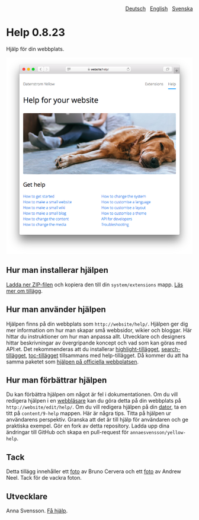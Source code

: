 <p align="right"><a href="README-de.md">Deutsch</a> &nbsp; <a href="README.md">English</a> &nbsp; <a href="README-sv.md">Svenska</a></p>

# Help 0.8.23

Hjälp för din webbplats.

<p align="center"><img src="help-screenshot.png?raw=true" alt="Skärmdump"></p>

## Hur man installerar hjälpen

[Ladda ner ZIP-filen](https://github.com/annaesvensson/yellow-help/archive/main.zip) och kopiera den till din `system/extensions` mapp. [Läs mer om tillägg](https://github.com/annaesvensson/yellow-update/tree/main/README-sv.md).

## Hur man använder hjälpen

Hjälpen finns på din webbplats som `http://website/help/`. Hjälpen ger dig mer information om hur man skapar små webbsidor, wikier och bloggar. Här hittar du instruktioner om hur man anpassa allt. Utvecklare och designers hittar beskrivningar av övergripande koncept och vad som kan göras med API:et. Det rekommenderas att du installerar [highlight-tillägget](https://github.com/annaesvensson/yellow-highlight/tree/main/README-sv.md), [search-tillägget](https://github.com/annaesvensson/yellow-search/tree/main/README-sv.md), [toc-tillägget](https://github.com/annaesvensson/yellow-toc/tree/main/README-sv.md) tillsammans med help-tillägget. Då kommer du att ha samma paketet som [hjälpen på officiella webbplatsen](https://datenstrom.se/sv/yellow/help/). 

## Hur man förbättrar hjälpen

Du kan förbättra hjälpen om något är fel i dokumentationen. Om du vill redigera hjälpen i en [webbläsare](https://github.com/annaesvensson/yellow-edit/tree/main/README-sv.md) kan du göra detta på din webbplats på `http://website/edit/help/`. Om du vill redigera hjälpen på din [dator](https://github.com/annaesvensson/yellow-core/tree/main/README-sv.md), ta en titt på `content/9-help` mappen. Här är några tips. Titta på hjälpen ur användarens perspektiv. Granska att det är till hjälp för användaren och ge praktiska exempel. Gör en fork av detta repository. Ladda upp dina ändringar till GitHub och skapa en pull-request för `annaesvensson/yellow-help`.

## Tack

Detta tillägg innehåller ett [foto](https://unsplash.com/photos/azsk_6IMT3I) av Bruno Cervera och ett [foto](https://unsplash.com/photos/sZYUKEWsDLA) av Andrew Neel. Tack för de vackra foton.

## Utvecklare

Anna Svensson. [Få hjälp](https://datenstrom.se/sv/yellow/help/).
